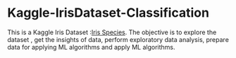 # Kaggle-IrisDataset-Classification
This is a Kaggle Iris Dataset :[Iris Species](https://www.kaggle.com/uciml/iris). 
The objective is to explore the dataset , get the insights of data, perform exploratory data analysis, prepare data for applying ML 
algorithms and apply ML algorithms.
